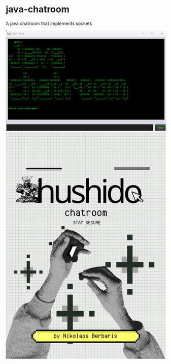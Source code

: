 # java-chatroom

A java chatroom that implements sockets 

<img src = "/img/terminal.png">


<img src = "/img/hushido.png">
